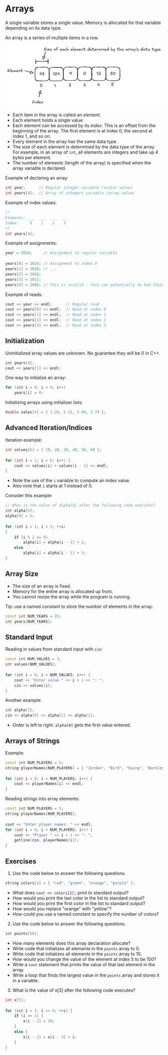 # Arrays

A single variable stores a single value. Memory is allocated for that variable depending on its data type.

An array is a series of multiple items in a row.

<img src="./img/6-arrays.png" width="600">

- Each item in the array is called an _element_.
- Each element holds a single value.
- Each element can be accessed by its _index_. This is an offset from the beginning of the array. The first element is at index 0, the second at index 1, and so on.
- Every element in the array has the same data type.
- The size of each element is determined by the data type of the array. For example, in an array of `int`, all elements are integers and take up 4 bytes per element.
- The number of elements (length of the array) is specified when the array variable is declared.

Example of declaring an array:

```cpp
int year;      // Regular integer variable (scalar value)
int years[4];  // Array of integers variable (array value)
```

Example of index values:

```cpp
/*
Elements: ___  ___  ___  ___
Index:     0    1    2    3
*/
int years[4];
```

Example of assignments:

```cpp
year = 2024;     // Assignment to regular variable

years[0] = 2024; // Assignment to index 0
years[1] = 2020; // ...
years[2] = 2016;
years[3] = 2012;
years[4] = 2008; // This is invalid - this can potentially do bad things!
```

Example of reads:

```cpp
cout << year << endl;      // Regular read
cout << years[0] << endl;  // Read at index 0
cout << years[1] << endl;  // Read at index 1
cout << years[2] << endl;  // Read at index 2
cout << years[3] << endl;  // Read at index 3
```

## Initialization

Uninitialized array values are unknown. No guarantee they will be 0 in C++.

```cpp
int years[4];
cout << years[1] << endl;
```

One way to initialize an array:

```cpp
for (int i = 0; i < 4; i++)
    years[i] = 0;
```

Initializing arrays using initializer lists:

```cpp
double sales[4] = { 1.20, 5.21, 2.99, 3.79 };
```

## Advanced Iteration/Indices

Iteration example:

```cpp
int values[6] = { 10, 20, 30, 40, 50, 60 };

for (int i = 1; i < 6; i++) {
    cout << values[i] + values[i - 1] << endl;
}
```

- Note the use of the `i` variable to compute an index value.
- Also note that `i` starts at 1 instead of 0.

Consider this example:

```cpp
// What is the value of alpha[3] after the following code executes?
int alpha[5];
alpha[0] = 5;

for (int i = 1; i < 5; ++i)
{
    if (i % 2 == 0)
        alpha[i] = alpha[i - 1] + 2;
    else
        alpha[i] = alpha[i - 1] + 3;
}
```

## Array Size

- The size of an array is fixed.
- Memory for the entire array is allocated up front.
- You cannot resize the array while the program is running.

Tip: use a named constant to store the number of elements in the array:

```cpp
const int NUM_YEARS = 25;
int years[NUM_YEARS];
```

## Standard Input

Reading in values from standard input with `cin`:

```cpp
const int NUM_VALUES = 3;
int values[NUM_VALUES];

for (int i = 0; i < NUM_VALUES; i++) {
    cout << "Enter value " << i + 1 << ": ";
    cin >> values[i];
}
```

Another example:

```cpp
int alpha[3];
cin >> alpha[0] >> alpha[1] >> alpha[2];
```

- Order is left to right. `alpha[0]` gets the first value entered.

## Arrays of Strings

Example:

```cpp
const int NUM_PLAYERS = 5;
string playerNames[NUM_PLAYERS] = { "Jordan", "Bird", "Ewing", "Barkley", "Johnson" };

for (int i = 0; i < NUM_PLAYERS; i++) {
    cout << playerNames[i] << endl;
}
```

Reading strings into array elements:

```cpp
const int NUM_PLAYERS = 5;
string playerNames[NUM_PLAYERS];

cout << "Enter player names: " << endl;
for (int i = 0; i < NUM_PLAYERS; i++) {
    cout << "Player " << i + 1 << ": ";
    getline(cin, playerNames[i]);
}
```

## Exercises

1. Use the code below to answer the following questions.

```cpp
string colors[4] = { "red", "green", "orange", "purple" };
```

- What does `cout << colors[2];` print to standard output?
- How would you print the last color in the list to standard output?
- How would you print the first color in the list to standard output?
- How would you replace "orange" with "yellow"?
- How could you use a named constant to specify the number of colors?

2. Use the code below to answer the following questions.

```cpp
int points[50];
```

- How many elements does this array declaration allocate?
- Write code that initializes all elements in the `points` array to 0.
- Write code that initializes all elements in the `points` array to 10.
- How would you change the value of the element at index 5 to be 100?
- Write a `cout` statement that prints the value of that last element in the array.
- Write a loop that finds the largest value in the `points` array and stores it in a variable.

3. What is the value of x[3] after the following code executes?

```cpp
int x[5];

for (int i = 2; i <= 6; ++i) {
    if (i == 2) {
        x[i - 2] = 10;
    }
    else {
        x[i - 2] = x[i - 3] + i;
    }
}
```
